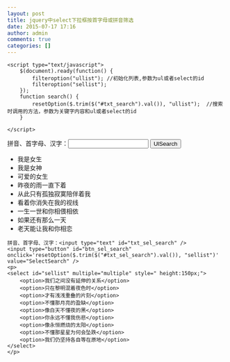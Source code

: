 ```yaml
---
layout: post
title: jquery中select下拉框按首字母或拼音筛选
date: 2015-07-17 17:16
author: admin
comments: true
categories: []
---
```

<html>
<head>
    <title>列表筛选</title>
<script type="text/javascript" src="jQuery19.js"></script>
<script type="text/javascript" ></script>
<script type="text/javascript" >
function filteroption(root) {  //初始化列表，参数为列表id
    var tempul;
    tempul = $("#" + root).clone(true);
    tempul.children().each(function() {
        var htmword = $(this).html();
        var pyword = $(this).toPinyin();
        var supperword = "";
        pyword.replace(/[A-Z]/g, function(word) { supperword += word });
        $(this).attr("mka", (htmword).toLowerCase());
        $(this).attr("mkb", (pyword).toLowerCase());
        $(this).attr("mkc", (supperword).toLowerCase());
    });
    window[root] = tempul;
}
//筛选符合的列表项
function resetOption(keys, root) {
    keys = keys.toLowerCase();
    $("#" + root).children().remove();
    var duplul = $(window[root]);
    if (keys.length <= 0) {
        duplul.children().each(function() {
        $("#" + root).append($(this).clone(true).removeAttr("mka").removeAttr("mkb").removeAttr("mkc")); 
        });
        return;
    }
    duplul.children('[mka*="' + keys + '"],[mkb*="' + keys + '"],[mkc*="' + keys + '"]').each(function() {
    $("#" + root).append($(this).clone(true).removeAttr("mka").removeAttr("mkb").removeAttr("mkc"));
    });
}
</script>
 
    <script type="text/javascript">
        $(document).ready(function() {
            filteroption("ullist"); //初始化列表,参数为ul或者select的id
            filteroption("sellist");
        });
        function search() {
            resetOption($.trim($("#txt_search").val()), "ullist");  //搜索时调用的方法，参数为关键字内容和ul或者select的id
        }
        
    </script>
</head>
<body>
    拼音、首字母、汉字：<input type="text" id="txt_search" />
    <input type="button" id="btn_search" onclick="search()" value="UlSearch" />
    <ul id="ullist">
        <li>我是女生</li>
        <li>我是女神</li>
        <li>可爱的女生</li>
        <li>昨夜的雨一直下着</li>
        <li>从此只有孤独寂寞陪伴着我</li>
        <li>看着你消失在我的视线</li>
        <li>一生一世和你相偎相依</li>
        <li>如果还有那么一天</li>
        <li>老天能让我和你相恋</li>
    </ul>
    
    拼音、首字母、汉字：<input type="text" id="txt_sel_search" />
    <input type="button" id="btn_sel_search" onclick='resetOption($.trim($("#txt_sel_search").val()), "sellist")' value="SelectSearch" />
    <p>
    <select id="sellist" multiple="multiple" style=" height:150px;">
        <option>我们之间没有延伸的关系</option>
        <option>只在黎明混着夜色时</option>
        <option>才有浅浅重叠的片刻</option>
        <option>不懂那月亮的盈缺</option>
        <option>像白天不懂夜的黑</option>
        <option>你永远不懂我伤悲</option>
        <option>像永恒燃烧的太阳</option>
        <option>不懂那星星为何会坠跌</option>
        <option>我们仍坚持各自等在原地</option>
    </select>
    </p>
</body>
</html>
